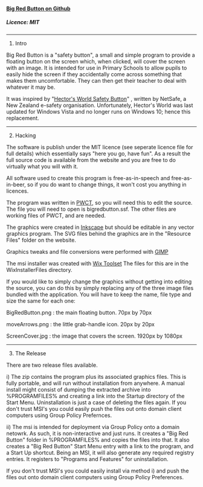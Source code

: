 #### [Big Red Button on Github](https://github.com/gypsythief/BigRedButton)
##### Licence: MIT

---

1) Intro

Big Red Button is a "safety button", a small and simple program to 
provide a floating button on the screen which, when clicked, will cover
the screen with an image. It is intended for use in Primary Schools to
allow pupils to easily hide the screen if they accidentally come across
something that makes them uncomfortable. They can then get their
teacher to deal with whatever it may be.

It was inspired by "[Hector's World Safety Button](https://www.netsafe.org.nz/)"
, written by NetSafe, a New Zealand e-safety organisation.
Unfortunately, Hector's World was last updated for Windows Vista and no
longer runs on Windows 10; hence this replacement.

---

2) Hacking

The software is publish under the MIT licence (see seperate licence
file for full details) which essentially says "here you go, have fun".
As a result the full source code is available from the website and you
are free to do virtually what you will with it.

All software used to create this program is free-as-in-speech and
free-as-in-beer, so if you do want to change things, it won't cost you
anything in licences.

The program was written in [PWCT](http://doublesvsoop.sourceforge.net),
so you will need this to edit the source. The file you will need to open
is bigredbutton.ssf. The other files are working files of PWCT, and are
needed.

The graphics were created in [Inkscape](https://inkscape.org) but should
be editable in any vector graphics program. The SVG files behind the
graphics are in the "Resource Files" folder on the website.

Graphics tweaks and file conversions were performed with [GIMP](http://www.gimp.org)

The msi installer was created with [Wix Toolset](http://wixtoolset.org)
The files for this are in the WixInstallerFiles directory.

If you would like to simply change the graphics without getting
into editing the source, you can do this by simply replacing any of the
three image files bundled with the application. You will have to keep
the name, file type and size the same for each one:

BigRedButton.png : the main floating button. 70px by 70px

moveArrows.png : the little grab-handle icon. 20px by 20px

ScreenCover.jpg : the image that covers the screen. 1920px by 1080px

---

3) The Release

There are two release files available.

i) The zip contains the program plus its associated graphics files.
This is fully portable, and will run without installation from anywhere.
A manual install might consist of dumping the extracted archive into
%PROGRAMFILES% and creating a link into the Startup directory of the
Start Menu. Uninstallation is just a case of deleting the files again.
If you don't trust MSI's you could easily push the files out onto
domain client computers using Group Policy Prefernces.

ii) The msi is intended for deployment via Group Policy onto a domain
netowrk. As such, it is non-interactive and just runs. It creates a
"Big Red Button" folder in %PROGRAMFILES% and copies the files into
that. It also creates a "Big Red Button" Start Menu entry with a link
to the program, and a Start Up shortcut. Being an MSI, it will also
generate any required registry entries. It registers to "Programs and
Features" for uninstallation.

If you don't trust MSI's you could easily install via method i) and push
the files out onto domain client computers using Group Policy
Preferences.
